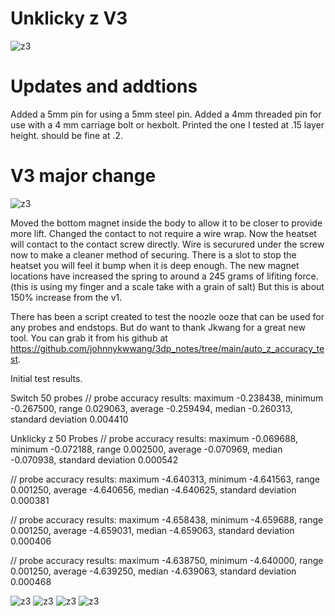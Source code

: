 # Unklicky z V3 
![z3](https://github.com/majarspeed/Unklicky/raw/main/pictures/z.PNG "z3")

# Updates and addtions 
Added a 5mm pin for using a 5mm steel pin. 
Added a 4mm threaded pin for use with a 4 mm carriage bolt or hexbolt. 
Printed the one I tested at .15 layer height. should be fine at .2. 


# V3 major change
![z3](https://github.com/majarspeed/Unklicky/raw/main/pictures/Heatset_contact.png "z3")

Moved the bottom magnet inside the body to allow it to be closer to provide more lift. 
Changed the contact to not require a wire wrap. Now the heatset will contact to the contact screw directly. 
Wire is securured under the screw now to make a cleaner method of securing. 
There is a slot to stop the heatset you will feel it bump when it is deep enough.
The new magnet locations have increased the spring to around a 245 grams of lifiting force. (this is using my finger and a scale take with a grain of salt) But this is about 150% increase from the v1.

There has been a script created to test the noozle ooze that can be used for any probes and endstops.  But do want to thank Jkwang for a great new tool. You can grab it from his github at https://github.com/johnnykwwang/3dp_notes/tree/main/auto_z_accuracy_test. 


Initial test results. 

Switch 50 probes
// probe accuracy results: maximum -0.238438, minimum -0.267500, range 0.029063, average -0.259494, median -0.260313, standard deviation 0.004410

Unklicky z 50 Probes 
// probe accuracy results: maximum -0.069688, minimum -0.072188, range 0.002500, average -0.070969, median -0.070938, standard deviation 0.000542 

// probe accuracy results: maximum -4.640313, minimum -4.641563, range 0.001250, average -4.640656, median -4.640625, standard deviation 0.000381

// probe accuracy results: maximum -4.658438, minimum -4.659688, range 0.001250, average -4.659031, median -4.659063, standard deviation 0.000406

// probe accuracy results: maximum -4.638750, minimum -4.640000, range 0.001250, average -4.639250, median -4.639063, standard deviation 0.000468


![z3](https://github.com/majarspeed/Unklicky/raw/main/pictures/z_heatsetting.jpeg "z3")
![z3](https://github.com/majarspeed/Unklicky/raw/main/pictures/z_tip.jpeg "z3")
![z3](https://github.com/majarspeed/Unklicky/raw/main/pictures/zpin_ex.jpg "z3")
![z3](https://github.com/majarspeed/Unklicky/raw/main/pictures/Heatset_locating.jpg "z3")

